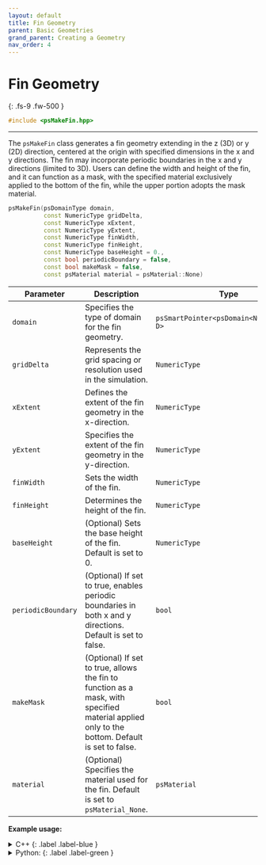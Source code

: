 ```yaml
---
layout: default
title: Fin Geometry
parent: Basic Geometries
grand_parent: Creating a Geometry
nav_order: 4
---
```


# Fin Geometry
{: .fs-9 .fw-500 }

```c++
#include <psMakeFin.hpp>
```
---

The `psMakeFin` class generates a fin geometry extending in the z (3D) or y (2D) direction, centered at the origin with specified dimensions in the x and y directions. The fin may incorporate periodic boundaries in the x and y directions (limited to 3D). Users can define the width and height of the fin, and it can function as a mask, with the specified material exclusively applied to the bottom of the fin, while the upper portion adopts the mask material.

```c++
psMakeFin(psDomainType domain,
          const NumericType gridDelta,
          const NumericType xExtent, 
          const NumericType yExtent,
          const NumericType finWidth,
          const NumericType finHeight,
          const NumericType baseHeight = 0.,
          const bool periodicBoundary = false,
          const bool makeMask = false,
          const psMaterial material = psMaterial::None)
```

| Parameter              | Description                                                         | Type                           |
|------------------------|---------------------------------------------------------------------|--------------------------------|
| `domain`               | Specifies the type of domain for the fin geometry.                 |  `psSmartPointer<psDomain<NumericType, D>` |
| `gridDelta`            | Represents the grid spacing or resolution used in the simulation.          | `NumericType`  |
| `xExtent`              | Defines the extent of the fin geometry in the x-direction.                           | `NumericType`  |
| `yExtent`              | Specifies the extent of the fin geometry in the y-direction.                            | `NumericType`  |
| `finWidth`             | Sets the width of the fin.                                              | `NumericType`  |
| `finHeight`            | Determines the height of the fin.                                          | `NumericType`  |
| `baseHeight`           | (Optional) Sets the base height of the fin. Default is set to 0.              | `NumericType`  |
| `periodicBoundary`     | (Optional) If set to true, enables periodic boundaries in both x and y directions. Default is set to false. | `bool` |
| `makeMask`             | (Optional) If set to true, allows the fin to function as a mask, with specified material applied only to the bottom. Default is set to false. | `bool`    |
| `material`             | (Optional) Specifies the material used for the fin. Default is set to `psMaterial_None`.   |   `psMaterial`   |

__Example usage:__

<details markdown="1">
<summary markdown="1">
C++
{: .label .label-blue }
</summary>
```c++
auto domain = psSmartPointer<psDomain<NumericType, D>>::New();
psMakeFin<NumericType, D>(domain, 0.5, 10.0, 10.0, 5.0, 5.0, 0., false, false,
                          psMaterial::Si)
    .apply();
```
</details>

<details markdown="1">
<summary markdown="1">
Python:
{: .label .label-green }
</summary>
```python
domain = vps.Domain()
vps.MakeFin(domain=domain,
            gridDelta=0.5,
            xExtent=10.0,
            yExtent=10.0,
            finWidth=2.5,
            finHeight=5.0,
            baseHeight=0.0,
            periodicBoundary=False,
            makeMask=False,
            material=vps.Material.Si,
           ).apply()
```
</details>